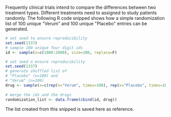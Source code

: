 Frequently clinical trials intend to compare the differences between two treatment types. Different treatments need to 
assigned to study patients randomly. The following R code snipped shows how a simple randomization list of 100 unique 
"Verum" and 100 unique "Placebo" entries can be generated.

``` r
# set seed to ensure reproducibility
set.seed(1337)
# sample 100 unique four digit ids
id <- sample(x=c(1000:2000), size=200, replace=F)

# set seed o ensure reproducibility
set.seed(1337)
# generate shuffled list of
# "Placebo" (n=100) and
# "Verum" (n=100)
drug <- sample(x=c(rep(x="Verum", times=100), rep(x="Placebo", times=100)), size=200, replace=F)
 
# merge the ids and the drugs
randomization_list <- data.frame(cbind(id, drug))
```

The list created from this snipped is saved here as reference.
